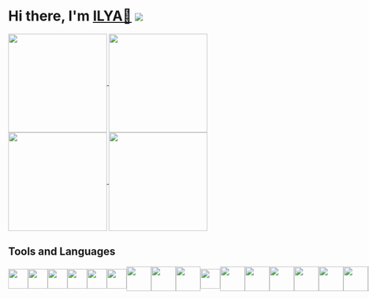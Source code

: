 ## <h1>Hi there, I'm <a href="https://nearcrowd.com/starfish#" target="_blank">ILYA💪</a> ![](https://www.google.com/url?sa=i&url=https%3A%2F%2Fwww.printmag.com%2Fdesign-news%2Fsomeone-just-bought-a-gif-for-half-a-million-dollars%2F&psig=AOvVaw1xZw8Lb5gAxkuJ_wTiY2l-&ust=1669668659724000&source=images&cd=vfe&ved=0CA8QjRxqFwoTCMC5gs2ez_sCFQAAAAAdAAAAABAE)

<a href="https://github.com/anuraghazra/github-readme-stats#gh-dark-mode-only">
  <img height=200 align="center" src="https://github-readme-stats.vercel.app/api?username=Ilusha2004&show_icons=true&theme=codeSTACKr" />
</a>
<a href="https://github.com/anuraghazra/github-readme-stats#gh-light-mode-only">
  <img height=200 align="center" src="https://github-readme-stats.vercel.app/api?username=Ilusha2004&show_icons=true&theme=default" />
</a>
<a href="https://github.com/anuraghazra/github-readme-stats#gh-dark-mode-only">
  <img height=200 align=center src="https://github-readme-stats.vercel.app/api/top-langs/?username=Ilusha2004&layout=donut&theme=codeSTACKr&langs_count=6" />
</a>
<a href="https://github.com/anuraghazra/github-readme-stats#gh-light-mode-only">
  <img height=200 align=center src="https://github-readme-stats.vercel.app/api/top-langs/?username=Ilusha2004&layout=donut&theme=default&langs_count=6" />
</a>

<!-- # ![](https://komarev.com/ghpvc/?username=your-github-Ilusha2004) -->

## Tools and Languages
<div style="display: flex; align-items: center;">
<img src="https://cdn.jsdelivr.net/gh/devicons/devicon@latest/icons/swift/swift-original.svg" height=40/>
<img src="https://cdn.jsdelivr.net/gh/devicons/devicon@latest/icons/java/java-original.svg" height=40/>
<img src="https://cdn.jsdelivr.net/gh/devicons/devicon@latest/icons/flutter/flutter-original.svg" height=40/>
<img src="https://cdn.jsdelivr.net/gh/devicons/devicon@latest/icons/javascript/javascript-original.svg" height=40/>
<img src="https://cdn.jsdelivr.net/gh/devicons/devicon@latest/icons/docker/docker-original.svg" height=40/>
<img src="https://cdn.jsdelivr.net/gh/devicons/devicon@latest/icons/blender/blender-original.svg" height=40/>
<img src="https://cdn.jsdelivr.net/gh/devicons/devicon@latest/icons/mysql/mysql-original-wordmark.svg" height=50/>
<img src="https://cdn.jsdelivr.net/gh/devicons/devicon@latest/icons/cplusplus/cplusplus-original.svg" height=50/>
<img src="https://cdn.jsdelivr.net/gh/devicons/devicon@latest/icons/opengl/opengl-original.svg" height=50/>
<img src="https://cdn.jsdelivr.net/gh/devicons/devicon@latest/icons/jupyter/jupyter-original-wordmark.svg" height=40/>
<img src="https://cdn.jsdelivr.net/gh/devicons/devicon@latest/icons/scala/scala-original.svg" height=50/>
<img src="https://cdn.jsdelivr.net/gh/devicons/devicon@latest/icons/photoshop/photoshop-original.svg" height=50/>
<img src="https://cdn.jsdelivr.net/gh/devicons/devicon@latest/icons/react/react-original.svg" height=50/>
<img src="https://cdn.jsdelivr.net/gh/devicons/devicon@latest/icons/python/python-original.svg" height=50/>
<img src="https://cdn.jsdelivr.net/gh/devicons/devicon@latest/icons/azuresqldatabase/azuresqldatabase-original.svg" height=50/>
<img src="https://cdn.jsdelivr.net/gh/devicons/devicon@latest/icons/vscode/vscode-original.svg" height=50/>
<img src="https://cdn.jsdelivr.net/gh/devicons/devicon@latest/icons/git/git-original.svg" height=50/>
<img src="https://cdn.jsdelivr.net/gh/devicons/devicon@latest/icons/github/github-original.svg" height=50/>
<img src="https://cdn.jsdelivr.net/gh/devicons/devicon@latest/icons/apple/apple-original.svg" height=40/>
<div>
